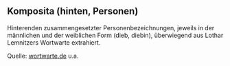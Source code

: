 ## Komposita (hinten, Personen)
Hinterenden zusammengesetzter Personenbezeichnungen, jeweils in der männlichen und der weiblichen Form (dieb, diebin), überwiegend aus Lothar Lemnitzers Wortwarte extrahiert.

Quelle: [wortwarte.de](http://wortwarte.de/) u.a.